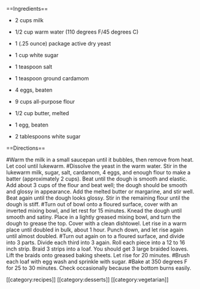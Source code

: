 ==Ingredients==
*   2  cups milk

*   1/2 cup warm water (110 degrees F/45 degrees C)

*   1 (.25 ounce) package active dry yeast

*   1 cup white sugar

*   1 teaspoon salt

*   1 teaspoon ground cardamom

*   4 eggs, beaten

*   9 cups all-purpose flour

*   1/2 cup butter, melted

*   1 egg, beaten

*   2 tablespoons white sugar

==Directions==

#Warm the milk in a small saucepan until it bubbles, then remove from heat. Let cool until lukewarm.
#Dissolve the yeast in the warm water. Stir in the lukewarm milk, sugar, salt, cardamom, 4 eggs, and enough flour to make a batter (approximately 2 cups). Beat until the dough is smooth and elastic. Add about 3 cups of the flour and beat well; the dough should be smooth and glossy in appearance. Add the melted butter or margarine, and stir well. Beat again until the dough looks glossy. Stir in the remaining flour until the dough is stiff.
#Turn out of bowl onto a floured surface, cover with an inverted mixing bowl, and let rest for 15 minutes. Knead the dough until smooth and satiny. Place in a lightly greased mixing bowl, and turn the dough to grease the top. Cover with a clean dishtowel. Let rise in a warm place until doubled in bulk, about 1 hour. Punch down, and let rise again until almost doubled.
#Turn out again on to a floured surface, and divide into 3 parts. Divide each third into 3 again. Roll each piece into a 12 to 16 inch strip. Braid 3 strips into a loaf. You should get 3 large braided loaves. Lift the braids onto greased baking sheets. Let rise for 20 minutes.
#Brush each loaf with egg wash and sprinkle with sugar.
#Bake at 350 degrees F for 25 to 30 minutes. Check occasionally because the bottom burns easily.

[[category:recipes]] [[category:desserts]] [[category:vegetarian]]